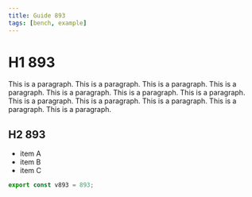 ```yaml
---
title: Guide 893
tags: [bench, example]
---
```


# H1 893

This is a paragraph. This is a paragraph. This is a paragraph. This is a paragraph. This is a paragraph. This is a paragraph. This is a paragraph. This is a paragraph. This is a paragraph. This is a paragraph. This is a paragraph. This is a paragraph. 

## H2 893

- item A
- item B
- item C

```ts
export const v893 = 893;
```